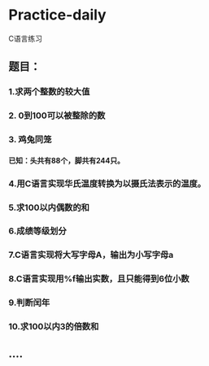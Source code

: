 # Practice-daily
C语言练习
## 题目：
### 1.求两个整数的较大值
### 2. 0到100可以被整除的数
### 3. 鸡兔同笼 
#### 已知：头共有88个，脚共有244只。
### 4.用C语言实现华氏温度转换为以摄氏法表示的温度。
### 5.求100以内偶数的和
### 6.成绩等级划分
### 7.C语言实现将大写字母A，输出为小写字母a
### 8.C语言实现用%f输出实数，且只能得到6位小数
### 9.判断闰年
### 10.求100以内3的倍数和
## ....
